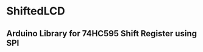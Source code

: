 # ShiftedLCD
Arduino Library for 74HC595 Shift Register using SPI
----------------------------------------------------


